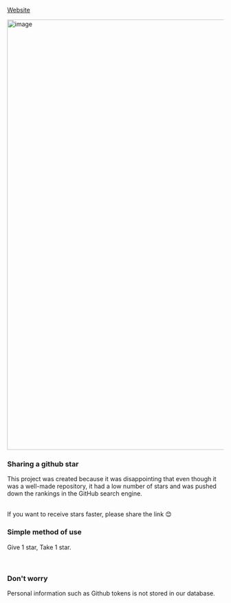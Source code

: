 [Website](https://github-star-share.vercel.app)

<img width="1000" alt="image" src="https://github.com/cha2hyun/star-me/assets/56015532/096ef3b7-5239-4e78-8c01-a11cd1b18b19">

### Sharing a github star
This project was created because it was disappointing that even though it was a well-made repository, it had a low number of stars and was pushed down the rankings in the GitHub search engine.

<br/>
If you want to receive stars faster, please share the link 😊

<br/>

### Simple method of use
Give 1 star, Take 1 star.

<br/>

### Don't worry
Personal information such as Github tokens is not stored in our database.


